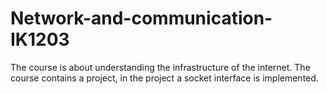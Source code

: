 # Network-and-communication-IK1203
The course is about understanding the infrastructure of the internet. The course contains a project, in the project a socket interface is implemented.
